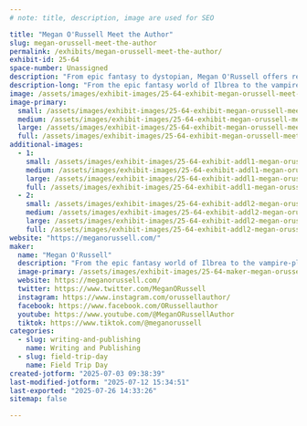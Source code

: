 ```yaml
---
# note: title, description, image are used for SEO

title: "Megan O'Russell Meet the Author"
slug: megan-orussell-meet-the-author
permalink: /exhibits/megan-orussell-meet-the-author/
exhibit-id: 25-64
space-number: Unassigned
description: "From epic fantasy to dystopian, Megan O'Russell offers readers thirty-two books across nine series."
description-long: "From the epic fantasy world of Ilbrea to the vampire-plagued dystopia of the domes, Megan O'Russell offers readers thirty-two books across nine series. Megan's newest novel, Sketchbook of a Wayward Seer, is presented in partnership with the Page by Page podcast where you can listen to a new full chapter of the book every week. Available titles include Ember and Stone, Girl of Glass, The Cursebound Thief, and How I Magically Messed Up My Life in Four Freakin' Days."
image: /assets/images/exhibit-images/25-64-exhibit-megan-orussell-meet-the-author-img-7900-large.jpg
image-primary: 
  small: /assets/images/exhibit-images/25-64-exhibit-megan-orussell-meet-the-author-img-7900-small.jpg
  medium: /assets/images/exhibit-images/25-64-exhibit-megan-orussell-meet-the-author-img-7900-medium.jpg
  large: /assets/images/exhibit-images/25-64-exhibit-megan-orussell-meet-the-author-img-7900-large.jpg
  full: /assets/images/exhibit-images/25-64-exhibit-megan-orussell-meet-the-author-img-7900-full.jpg
additional-images: 
  - 1:
    small: /assets/images/exhibit-images/25-64-exhibit-addl1-megan-orussell-meet-the-author-megan-banner-for-cons-reduced-small.jpg
    medium: /assets/images/exhibit-images/25-64-exhibit-addl1-megan-orussell-meet-the-author-megan-banner-for-cons-reduced-medium.jpg
    large: /assets/images/exhibit-images/25-64-exhibit-addl1-megan-orussell-meet-the-author-megan-banner-for-cons-reduced-large.jpg
    full: /assets/images/exhibit-images/25-64-exhibit-addl1-megan-orussell-meet-the-author-megan-banner-for-cons-reduced-full.jpg
  - 2:
    small: /assets/images/exhibit-images/25-64-exhibit-addl2-megan-orussell-meet-the-author-img-6113-2-small.jpg
    medium: /assets/images/exhibit-images/25-64-exhibit-addl2-megan-orussell-meet-the-author-img-6113-2-medium.jpg
    large: /assets/images/exhibit-images/25-64-exhibit-addl2-megan-orussell-meet-the-author-img-6113-2-large.jpg
    full: /assets/images/exhibit-images/25-64-exhibit-addl2-megan-orussell-meet-the-author-img-6113-2-full.jpg
website: "https://meganorussell.com/"
maker: 
  name: "Megan O'Russell"
  description: "From the epic fantasy world of Ilbrea to the vampire-plagued dystopia of the domes, Megan O'Russell offers readers thirty-two books across nine series. Megan's newest novel, Sketchbook of a Wayward Seer, is presented in partnership with the Page by Page podcast where you can listen to a new full chapter of the book every week. Available titles include Ember and Stone, Girl of Glass, The Cursebound Thief, and How I Magically Messed Up My Life in Four Freakin' Days."
  image-primary: /assets/images/exhibit-images/25-64-maker-megan-orussell-meet-the-author-thumbnail-ink-worlds-press-logo-c2-1-medium.png
  website: https://meganorussell.com/
  twitter: https://www.twitter.com/MeganORussell
  instagram: https://www.instagram.com/orussellauthor/
  facebook: https://www.facebook.com/ORussellauthor
  youtube: https://www.youtube.com/@MeganORussellAuthor
  tiktok: https://www.tiktok.com/@meganorussell
categories: 
  - slug: writing-and-publishing
    name: Writing and Publishing
  - slug: field-trip-day
    name: Field Trip Day
created-jotform: "2025-07-03 09:38:39"
last-modified-jotform: "2025-07-12 15:34:51"
last-exported: "2025-07-26 14:33:26"
sitemap: false

---
```

